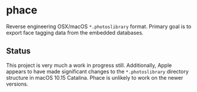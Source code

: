 # phace

Reverse engineering OSX/macOS `*.photoslibrary` format. Primary goal is to
export face tagging data from the embedded databases.

## Status

This project is very much a work in progress still. Additionally, Apple appears to have made significant changes to the `*.photoslibrary` directory structure in macOS 10.15 Catalina. Phace is unlikely to work on the newer versions.
